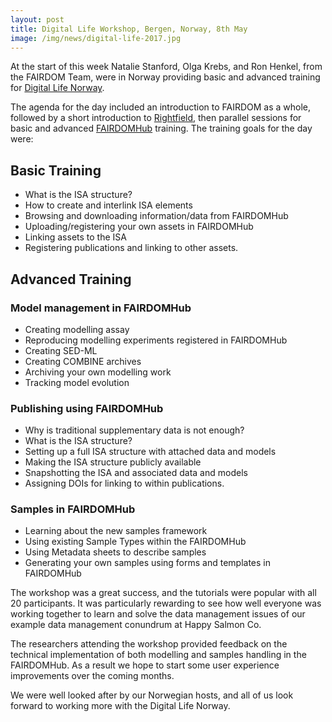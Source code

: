 ```yaml
---
layout: post
title: Digital Life Workshop, Bergen, Norway, 8th May
image: /img/news/digital-life-2017.jpg
---
```


At the start of this week Natalie Stanford, Olga Krebs, and Ron Henkel, from the FAIRDOM Team, 
were in Norway providing basic and advanced training for [Digital Life Norway](https://www.ntnu.edu/dln).

The agenda for the day included an introduction to FAIRDOM as a whole, followed by a short introduction to [Rightfield](/platform/rightfield/), then parallel sessions for basic and advanced [FAIRDOMHub](https://www.fairdomhub.org/) training. The training goals for the day were:

## Basic Training

* What is the ISA structure?
* How to create and interlink ISA elements
* Browsing and downloading information/data from FAIRDOMHub
* Uploading/registering your own assets in FAIRDOMHub
* Linking assets to the ISA
* Registering publications and linking to other assets.

## Advanced Training

### Model management in FAIRDOMHub

* Creating modelling assay
* Reproducing modelling experiments registered in FAIRDOMHub
* Creating SED-ML
* Creating COMBINE archives
* Archiving your own modelling work
* Tracking model evolution

### Publishing using FAIRDOMHub

* Why is traditional supplementary data is not enough?
* What is the ISA structure?
* Setting up a full ISA structure with attached data and models
* Making the ISA structure publicly available
* Snapshotting the ISA and associated data and models
* Assigning DOIs for linking to within publications.

### Samples in FAIRDOMHub
* Learning about the new samples framework
* Using existing Sample Types within the FAIRDOMHub
* Using Metadata sheets to describe samples
* Generating your own samples using forms and templates in FAIRDOMHub
 

 

The workshop was a great success, and the tutorials were popular with all 20 participants. It was particularly rewarding to see how well everyone was working together to learn and solve the data management issues of our example data management conundrum at Happy Salmon Co.

The researchers attending the workshop provided feedback on the technical implementation of both modelling and samples handling in the FAIRDOMHub. As a result we hope to start some user experience improvements over the coming months.

We were well looked after by our Norwegian hosts, and all of us look forward to working more with the Digital Life Norway.